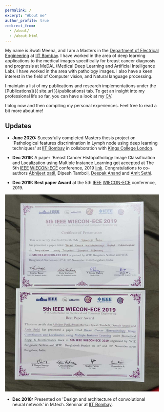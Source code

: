 ```yaml
---
permalink: /
excerpt: "About me"
author_profile: true
redirect_from: 
  - /about/
  - /about.html
---
```


My name is Swati Meena, and I am a Masters in the [Department of Electrical Engineering](https://www.ee.iitb.ac.in/web) at [IIT Bombay](http://www.iitb.ac.in/). I have worked in the area of deep learning applications to the medical images specifically for breast cancer diagnosis and prognosis at MeDAL (Medical Deep Learning and Artificial Intelligence Lab). I have worked in the area with pathology images. I also have a keen interest in the field of Computer vision, and Natural language processing.

I maintain a list of my publications and research implementations under the [Publications]({{ site.url }}/publications) tab. To get an insight into my professional life so far, you can have a look at my [CV](/images/Deepak_anand.pdf).

I blog now and then compiling my personal experiences. Feel free to read a bit more about me!

## Updates

* <b> June 2020:</b> Sucessfully completed Masters thesis project on  'Pathological features discrimination in Lymph node using deep learning techniques' at [IIT Bombay]((http://www.iitb.ac.in/)) in collaboration with [Kings College London](https://www.kcl.ac.uk/).

* <b> Dec 2019:</b> A paper 'Breast Cancer Histopathology Image Classification and Localization using Multiple Instance Learning got accepted at The 5th [IEEE](https://www.ieee.org/) [WIECON-ECE](https://wieconece.org/) conference, 2019 [link](https://ieeexplore.ieee.org/document/9019916). Congratulations to co-authors [Abhijeet patil](https://in.linkedin.com/in/abhijeet-patil-90945557), Dipesh Tamboli, [Deepak Anand](deepakanand.github.io) and [Amit Sethi](https://www.ee.iitb.ac.in/~asethi/).

* <b> Dec 2019:</b> <b>Best paper Award</b> at the 5th [IEEE](https://www.ieee.org/) [WIECON-ECE](https://wieconece.org/) conference, 2019.

<img src="/images/IMG-20191116-WA0015.jpg"
     alt="Markdown Monster icon" width="600"
     style="float: center; margin-right: 50px;" />

* <b> Dec 2018:</b> Presented on 'Design and architecture of convolutional neural network' in M.tech. Seminar at [IIT Bombay]((http://www.iitb.ac.in/)).



